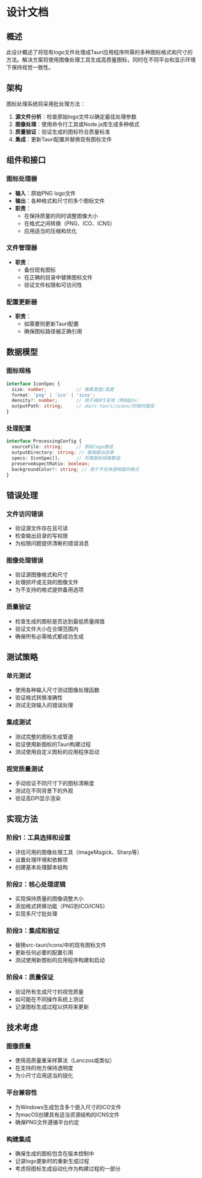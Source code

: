 # 设计文档

## 概述

此设计概述了将现有logo文件处理成Tauri应用程序所需的多种图标格式和尺寸的方法。解决方案将使用图像处理工具生成高质量图标，同时在不同平台和显示环境下保持视觉一致性。

## 架构

图标处理系统将采用批处理方法：

1. **源文件分析**：检查原始logo文件以确定最佳处理参数
2. **图像处理**：使用命令行工具或Node.js库生成多种格式
3. **质量验证**：验证生成的图标符合质量标准
4. **集成**：更新Tauri配置并替换现有图标文件

## 组件和接口

### 图标处理器
- **输入**：原始PNG logo文件
- **输出**：各种格式和尺寸的多个图标文件
- **职责**：
  - 在保持质量的同时调整图像大小
  - 在格式之间转换（PNG、ICO、ICNS）
  - 应用适当的压缩和优化

### 文件管理器
- **职责**：
  - 备份现有图标
  - 在正确的目录中替换图标文件
  - 验证文件权限和可访问性

### 配置更新器
- **职责**：
  - 如需要则更新Tauri配置
  - 确保图标路径被正确引用

## 数据模型

### 图标规格
```typescript
interface IconSpec {
  size: number;           // 像素宽度/高度
  format: 'png' | 'ico' | 'icns';
  density?: number;       // 用于高DPI变体（例如@2x）
  outputPath: string;     // 从src-tauri/icons/的相对路径
}
```

### 处理配置
```typescript
interface ProcessingConfig {
  sourceFile: string;     // 原始logo路径
  outputDirectory: string; // 基础输出目录
  specs: IconSpec[];      // 所需图标规格数组
  preserveAspectRatio: boolean;
  backgroundColor?: string; // 用于不支持透明度的格式
}
```

## 错误处理

### 文件访问错误
- 验证源文件存在且可读
- 检查输出目录的写权限
- 为权限问题提供清晰的错误消息

### 图像处理错误
- 验证源图像格式和尺寸
- 处理损坏或无效的图像文件
- 为不支持的格式提供备用选项

### 质量验证
- 检查生成的图标是否达到最低质量阈值
- 验证文件大小在合理范围内
- 确保所有必需格式都成功生成

## 测试策略

### 单元测试
- 使用各种输入尺寸测试图像处理函数
- 验证格式转换准确性
- 测试无效输入的错误处理

### 集成测试
- 测试完整的图标生成管道
- 验证使用新图标的Tauri构建过程
- 测试使用自定义图标的应用程序启动

### 视觉质量测试
- 手动验证不同尺寸下的图标清晰度
- 测试在不同背景下的外观
- 验证高DPI显示渲染

## 实现方法

### 阶段1：工具选择和设置
- 评估可用的图像处理工具（ImageMagick、Sharp等）
- 设置处理环境和依赖项
- 创建基本处理脚本结构

### 阶段2：核心处理逻辑
- 实现保持质量的图像调整大小
- 添加格式转换功能（PNG到ICO/ICNS）
- 实现多尺寸批处理

### 阶段3：集成和验证
- 替换src-tauri/icons/中的现有图标文件
- 更新任何必要的配置引用
- 测试使用新图标的应用程序构建和启动

### 阶段4：质量保证
- 验证所有生成尺寸的视觉质量
- 如可能在不同操作系统上测试
- 记录图标生成过程以供将来更新

## 技术考虑

### 图像质量
- 使用高质量重采样算法（Lanczos或类似）
- 在支持的地方保持透明度
- 为小尺寸应用适当的锐化

### 平台兼容性
- 为Windows生成包含多个嵌入尺寸的ICO文件
- 为macOS创建具有适当资源结构的ICNS文件
- 确保PNG文件遵循平台约定

### 构建集成
- 确保生成的图标包含在版本控制中
- 记录logo更新时的重新生成过程
- 考虑将图标生成自动化作为构建过程的一部分